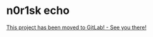 # n0r1sk echo

[This project has been moved to GitLab! - See you there!](https://gitlab.com/n0r1sk/echo)

